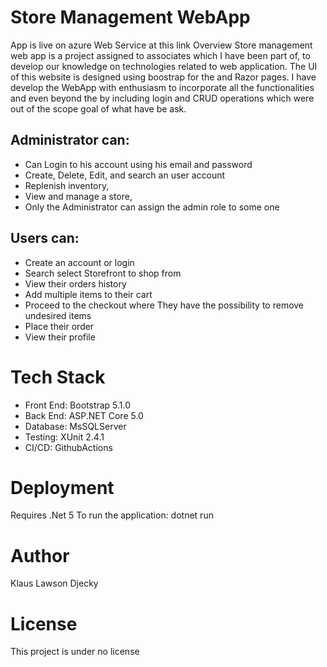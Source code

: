 # Store Management WebApp
App is live on azure Web Service at this link
Overview
Store management web app is a project assigned to associates which I have been part of, to develop our knowledge on technologies related to web application. The UI of this website is designed using boostrap for the and Razor pages. I have develop the WebApp  with enthusiasm to incorporate all the functionalities and even beyond the by including login and CRUD operations which were out of the scope goal of what have be ask. 
## Administrator can:
  *	Can Login to his account using his email and password
  *	Create, Delete, Edit, and search an user account
  *	Replenish inventory,
  *	View and manage a store,
  *	Only the Administrator can assign the admin role to some one
## Users can:
  *	Create an account or login
  *	Search select Storefront to shop from
  *	View their orders history
  *	Add multiple items to their cart
  *	Proceed to the checkout where They have the possibility to remove undesired items
  *	Place their order
  *	View their profile 
# Tech Stack
  *	Front End: Bootstrap 5.1.0
  *	Back End:  ASP.NET Core 5.0
  *	Database: MsSQLServer
  *	Testing: XUnit 2.4.1
  *	CI/CD: GithubActions
# Deployment
  Requires .Net 5
   To run the application: dotnet run
# Author
  Klaus Lawson Djecky
# License
  This project is under no license
